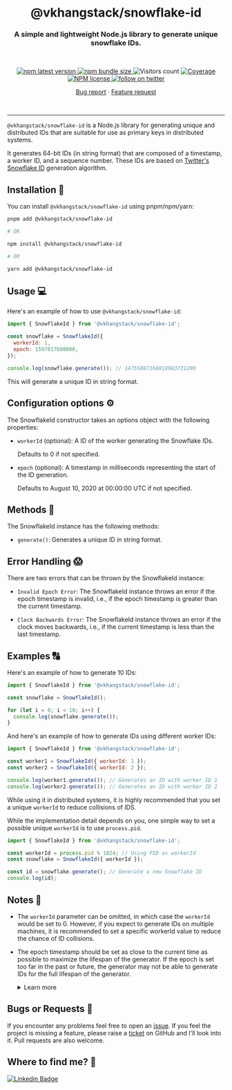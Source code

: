 <h1 align="center" style="border-bottom: none;"> @vkhangstack/snowflake-id</h1>
<h3 align="center">A simple and lightweight Node.js library to generate unique snowflake IDs.</h3>
<br />
<p align="center">
  <!-- <a href="https://github.com/vkhangstack/snowflake-id/actions/workflows/test-and-release.yml">
    <img alt="Build states" src="https://github.com/vkhangstack/snowflake-id/actions/workflows/test-and-release.yml/badge.svg?branch=main">
  </a> -->
  <a href="https://www.npmjs.com/package/@vkhangstack/snowflake-id">
    <img alt="npm latest version" src="https://img.shields.io/npm/v/@vkhangstack/snowflake-id/latest.svg">
  </a>
  <a href="https://www.npmjs.com/package/@vkhangstack/snowflake-id">
    <img alt="npm bundle size" src="https://img.shields.io/bundlephobia/min/@vkhangstack/snowflake-id">
  </a>
  <img alt="Visitors count" src="https://visitor-badge.laobi.icu/badge?page_id=@vkhangstack~snowflake-id.visitor-badge&style=flat-square&color=0088cc">
  <a href="https://github.com/vkhangstack/snowflake-id/actions">
    <img alt="Coverage" src="https://img.shields.io/endpoint?url=https://gist.githubusercontent.com/vkhangstack/7336f237b82d9581c5f52405f87db531/raw/snowflake-id-coverage.json">
  </a>
  <a href="https://www.npmjs.com/package/@vkhangstack/snowflake-id">
    <img alt="NPM license" src="https://img.shields.io/npm/l/@vkhangstack/snowflake-id">
  </a>
  <a href="https://twitter.com/vkhangstack">
    <img alt="follow on twitter" src="https://img.shields.io/twitter/follow/vkhangstack.svg?style=social&label=@vkhangstack">
  </a>

  <p align="center">
    <a href="https://github.com/vkhangstack/snowflake-id/issues/new?template=bug_report.md">Bug report</a>
    ·
    <a href="https://github.com/vkhangstack/snowflake-id/issues/new?template=feature_request.md">Feature request</a>
  </p>
</p>
<br />
<hr />

`@vkhangstack/snowflake-id` is a Node.js library for generating unique and distributed IDs that are suitable for use as primary keys in distributed systems.

It generates 64-bit IDs (in string format) that are composed of a timestamp, a worker ID, and a sequence number. These IDs are based on [Twitter's Snowflake ID](https://github.com/twitter-archive/snowflake/tree/snowflake-2010) generation algorithm.

<!--
> Read in detail about [what are Snowflake IDs](https://vkhangstack.io.vn/blog/slug/?ref=github-desc) -->

## Installation 🚀

You can install `@vkhangstack/snowflake-id` using pnpm/npm/yarn:

```bash
pnpm add @vkhangstack/snowflake-id

# OR

npm install @vkhangstack/snowflake-id

# OR

yarn add @vkhangstack/snowflake-id
```

## Usage 💻

Here's an example of how to use `@vkhangstack/snowflake-id`:

```javascript
import { SnowflakeId } from '@vkhangstack/snowflake-id';

const snowflake = SnowflakeId({
  workerId: 1,
  epoch: 1597017600000,
});

console.log(snowflake.generate()); // 14755887168818983731200
```

This will generate a unique ID in string format.

## Configuration options ⚙️

The SnowflakeId constructor takes an options object with the following properties:

- `workerId` (optional): A ID of the worker generating the Snowflake IDs.

  Defaults to 0 if not specified.

- `epoch` (optional): A timestamp in milliseconds representing the start of the ID generation.

  Defaults to August 10, 2020 at 00:00:00 UTC if not specified.

## Methods 🧮

The SnowflakeId instance has the following methods:

- `generate()`: Generates a unique ID in string format.

## Error Handling 😱

There are two errors that can be thrown by the SnowflakeId instance:

- `Invalid Epoch Error`: The SnowflakeId instance throws an error if the epoch timestamp is invalid, i.e., if the epoch timestamp is greater than the current timestamp.

- `Clock Backwards Error`: The SnowflakeId instance throws an error if the clock moves backwards, i.e., if the current timestamp is less than the last timestamp.

## Examples 🔠

Here's an example of how to generate 10 IDs:

```javascript
import { SnowflakeId } from '@vkhangstack/snowflake-id';

const snowflake = SnowflakeId();

for (let i = 0; i < 10; i++) {
  console.log(snowflake.generate());
}
```

And here's an example of how to generate IDs using different worker IDs:

```javascript
import { SnowflakeId } from '@vkhangstack/snowflake-id';

const worker1 = SnowflakeId({ workerId: 1 });
const worker2 = SnowflakeId({ workerId: 2 });

console.log(worker1.generate()); // Generates an ID with worker ID 1
console.log(worker2.generate()); // Generates an ID with worker ID 2
```

While using it in distributed systems, it is highly recommended that you set a unique `workerId` to reduce collisions of IDS.

While the implementation detail depends on you, one simple way to set a possible unique `workerId` is to use `process.pid`.

```javascript
import { SnowflakeId } from '@vkhangstack/snowflake-id';

const workerId = process.pid % 1024; // Using PID as workerId
const snowflake = SnowflakeId({ workerId });

const id = snowflake.generate(); // Generate a new Snowflake ID
console.log(id);
```

## Notes 📝

- The `workerId` parameter can be omitted, in which case the `workerId` would be set to 0. However, if you expect to generate IDs on multiple machines, it is recommended to set a specific workerId value to reduce the chance of ID collisions.

- The epoch timestamp should be set as close to the current time as possible to maximize the lifespan of the generator. If the epoch is set too far in the past or future, the generator may not be able to generate IDs for the full lifespan of the generator.
  <details>
    <summary>Learn more</summary>
    <p>The epoch timestamp is used as the starting point for generating unique IDs. If the epoch timestamp is set too far in the past or future, it can limit the lifespan of the generator. This is because the timestamp portion of a generated ID is typically a smaller number of bits compared to the total number of bits in the ID, and as a result, the maximum value for the timestamp portion can be reached more quickly than the other portions.</p>
    <p>For example, if the epoch timestamp is set to January 1, 1970, which is the Unix epoch, and the generator is configured to use 41 bits for the timestamp portion, the maximum value for the timestamp portion would be reached in the year 2088. This means that after 2088, the generator would no longer be able to generate unique IDs.</p>
    <p>Therefore, it's important to set the epoch timestamp as close to the current time as possible to maximize the lifespan of the generator. This will ensure that the timestamp portion of the generated IDs will not reach their maximum value too quickly, allowing the generator to continue generating unique IDs for a longer period of time.</p>
  </details>

## Bugs or Requests 🐛

If you encounter any problems feel free to open an [issue](https://github.com/vkhangstack/snowflake-id/issues/new?template=bug_report.md). If you feel the project is missing a feature, please raise a [ticket](https://github.com/vkhangstack/snowflake-id/issues/new?template=feature_request.md) on GitHub and I'll look into it. Pull requests are also welcome.

## Where to find me? 👀

[![Linkedin Badge](https://img.shields.io/badge/-@vkhangstack-0e76a8?logo=Linkedin&logoColor=white)](https://linkedin.com/in/vkhangstack)
